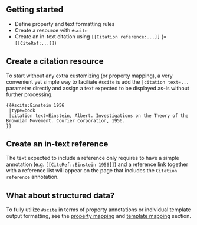 ## Getting started

- Define property and text formatting rules
- Create a resource with `#scite`
- Create an in-text citation using `[[Citation reference:...]]` (= `[[CiteRef:...]]`)

## Create a citation resource

To start without any extra customizing (or property mapping), a very convenient yet simple way to faciliate
`#scite` is add the `|citation text=...` parameter directly and assign a text expected
to be displayed as-is without further processing.

```
{{#scite:Einstein 1956
 |type=book
 |citation text=Einstein, Albert. Investigations on the Theory of the Brownian Movement. Courier Corporation, 1956.
}}
```

## Create an in-text reference

The text expected to include a reference only requires to have a simple annotation (e.g. `[[CiteRef::Einstein 1956]]`)
and a reference link together with a reference list will appear on the page that
includes the `Citation reference` annotation.

## What about structured data?

To fully utilize `#scite` in terms of property annotations or individual template output formatting, see the [property mapping](02-property-mapping.md) and [template mapping](03-template-mapping.md) section.